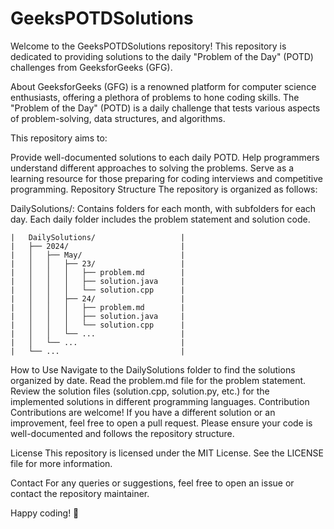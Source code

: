 # GeeksPOTDSolutions
Welcome to the GeeksPOTDSolutions repository! This repository is dedicated to providing solutions to the daily "Problem of the Day" (POTD) challenges from GeeksforGeeks (GFG).

About
GeeksforGeeks (GFG) is a renowned platform for computer science enthusiasts, offering a plethora of problems to hone coding skills. The "Problem of the Day" (POTD) is a daily challenge that tests various aspects of problem-solving, data structures, and algorithms.

This repository aims to:

Provide well-documented solutions to each daily POTD.
Help programmers understand different approaches to solving the problems.
Serve as a learning resource for those preparing for coding interviews and competitive programming.
Repository Structure
The repository is organized as follows:

DailySolutions/: Contains folders for each month, with subfolders for each day. Each daily folder includes the problem statement and solution code.

	|	DailySolutions/                   |
	|	├── 2024/                         |
	|	│   ├── May/                      |
	|	│   │   ├── 23/                   |
	|	│   │   │   ├── problem.md 	      |
	|	│   │   │   ├── solution.java     |
	|	│   │   │   └── solution.cpp      |
	|	│   │   ├── 24/                   |
	|	│   │   │   ├── problem.md        |
	|	│   │   │   ├── solution.java     |
	|	│   │   │   └── solution.cpp      |
	|	│   │   └── ...                   |
	|	│   └── ...                       |
	|	└── ...                           |


How to Use
Navigate to the DailySolutions folder to find the solutions organized by date.
Read the problem.md file for the problem statement.
Review the solution files (solution.cpp, solution.py, etc.) for the implemented solutions in different programming languages.
Contribution
Contributions are welcome! If you have a different solution or an improvement, feel free to open a pull request. Please ensure your code is well-documented and follows the repository structure.

License
This repository is licensed under the MIT License. See the LICENSE file for more information.

Contact
For any queries or suggestions, feel free to open an issue or contact the repository maintainer.


Happy coding! 🚀

